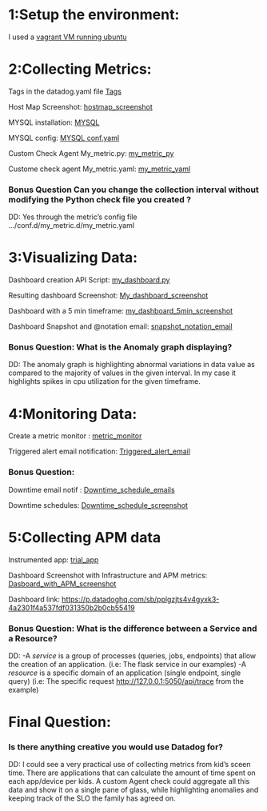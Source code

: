 # 1:Setup the environment:
  I used a [vagrant VM running ubuntu](./Vagrant_VM.png)

# 2:Collecting Metrics:
  Tags in the datadog.yaml file [Tags](./tags_datadog_yaml.png)
  
  Host Map Screenshot: [hostmap_screenshot](./1-hostmap_screenshot.png)

  MYSQL installation: [MYSQL](./mysql.png)
  
  MYSQL config: [MYSQL conf.yaml](./mysql_conf.yaml)
  
  Custom Check Agent My_metric.py: [my_metric_py](./2-my_metric_py.png)
  
  Custome check agent My_metric.yaml: [my_metric_yaml](./3-my_metric_yaml.png)

  ### Bonus Question Can you change the collection interval without modifying the Python check file you created ?
  DD: Yes through the metric’s config file …/conf.d/my_metric.d/my_metric.yaml

# 3:Visualizing Data:
  Dashboard creation API Script: [my_dashboard.py](./my_dashboard.py)
  
  Resulting dashboard Screenshot: [My_dashboard_screenshot](./4-My_dashboard_screenshot.png)

  Dashboard with a 5 min timeframe: [my_dashboard_5min_screenshot](./5-my_dashboard_5min_screenshot.png)

  Dashboard Snapshot and @notation email: [snapshot_notation_email](./6-snapshot_notation_email.png)

  ### Bonus Question: What is the Anomaly graph displaying? 
  DD: The anomaly graph is highlighting abnormal variations in data value as compared to the majority of values in the given interval. In my case it highlights spikes in cpu   utilization for the given timeframe.

# 4:Monitoring Data:
  Create a metric monitor : [metric_monitor](./7-metric_monitor.png)

  Triggered alert email notification: [Triggered_alert_email](./8-Triggered_alert_email.png)

  ### Bonus Question: 
  Downtime email notif : [Downtime_schedule_emails](./9-Downtime_schedule_emails.png)
  
  Downtime schedules: [Downtime_schedule_screenshot](./10-Downtime_schedule_screenshot.png)

 # 5:Collecting APM data
  Instrumented app: [trial_app](./trial_app.py)
  
  Dashboard Screenshot with Infrastructure and APM metrics: [Dasboard_with_APM_screenshot](./11-Dasboard_with_APM_screenshot.png)
  
  Dashboard link: https://p.datadoghq.com/sb/pplgzjts4v4gyxk3-4a2301f4a537fdf031350b2b0cb55419
  
  ### Bonus Question: What is the difference between a Service and a Resource?
  DD: 
  -A *service* is a group of processes \(queries, jobs, endpoints) that allow the creation of an application. \(i.e: The flask service in our examples)
  -A *resource* is a specific domain of an application \(single endpoint, single query) \(i.e: The specific request http://127.0.0.1:5050/api/trace from the example)

# Final Question:
  ### Is there anything creative you would use Datadog for? 
  DD: I could see a very practical use of collecting metrics from kid’s sceen time. There are applications that can calculate the amount of time spent on each app/device per   kids. A custom Agent check could aggregate all this data and show it on a single pane of glass, while highlighting anomalies and keeping track of the SLO the family has       agreed on.


